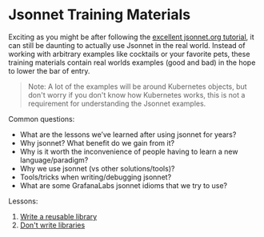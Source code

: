 # Jsonnet Training Materials

Exciting as you might be after following the [excellent jsonnet.org tutorial](https://jsonnet.org/learning/tutorial.html),
it can still be daunting to actually use Jsonnet in the real world. Instead of working
with arbitrary examples like cocktails or your favorite pets, these training materials
contain real worlds examples (good and bad) in the hope to lower the bar of entry.

> Note: A lot of the examples will be around Kubernetes objects, but don't worry if you
> don't know how Kubernetes works, this is not a requirement for understanding the Jsonnet
> examples.

Common questions:

- What are the lessons we’ve learned after using jsonnet for years?
- Why jsonnet? What benefit do we gain from it?
- Why is it worth the inconvenience of people having to learn a new language/paradigm?
- Why we use jsonnet (vs other solutions/tools)?
- Tools/tricks when writing/debugging jsonnet?
- What are some GrafanaLabs jsonnet idioms that we try to use?

Lessons:

1. [Write a reusable library](lesson1.md)
1. [Don't write libraries](lesson2.md)


